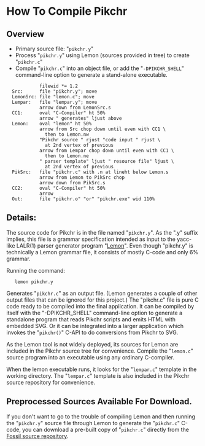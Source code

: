 # How To Compile Pikchr

## Overview

  *  Primary source file: "`pikchr.y`"
  *  Process "`pikchr.y`" using Lemon (sources provided in tree)
     to create "`pikchr.c`"
  *  Compile "`pikchr.c`" into an object file, or add the
     "`-DPIKCHR_SHELL`" command-line option to generate a stand-alone
     executable.

~~~ pikchr center
            filewid *= 1.2
  Src:      file "pikchr.y"; move
  LemonSrc: file "lemon.c"; move
  Lempar:   file "lempar.y"; move
            arrow down from LemonSrc.s
  CC1:      oval "C-Compiler" ht 50%
            arrow " generates" ljust above
  Lemon:    oval "lemon" ht 50%
            arrow from Src chop down until even with CC1 \
              then to Lemon.nw
            "Pikchr source " rjust "code input " rjust \
              at 2nd vertex of previous
            arrow from Lempar chop down until even with CC1 \
              then to Lemon.ne
            " parser template" ljust " resource file" ljust \
              at 2nd vertex of previous
  PikSrc:   file "pikchr.c" with .n at lineht below Lemon.s
            arrow from Lemon to PikSrc chop
            arrow down from PikSrc.s
  CC2:      oval "C-Compiler" ht 50%
            arrow
  Out:      file "pikchr.o" "or" "pikchr.exe" wid 110%
~~~

## Details:

The source code for Pikchr is in the file named "`pikchr.y`".  As
the ".y" suffix implies, this file is a grammar specification intended
as input to the yacc-like LALR(1) parser generator program
"[Lemon][lemon]".  Even though "pikchr.y" is technically a Lemon
grammar file, it consists of mostly C-code and only 6% grammar.

Running the command:

~~~~
   lemon pikchr.y
~~~~

Generates "`pikchr.c`" as an output file.  (Lemon generates a couple
of other output files that can be ignored for this project.)  The
"pikchr.c" file is pure C code ready to be compiled into the final
application.  It can be compiled by itself with the
"-DPIKCHR_SHELL" command-line option to generate a standalone program
that reads Pikchr scripts and emits HTML with embedded SVG.  Or
it can be integrated into a larger application which invokes the
"`pikchr()`" C-API to do conversions from Pikchr to SVG.

As the Lemon tool is not widely deployed, its sources for 
Lemon are included in the Pikchr source tree for convenience.
Compile the "`lemon.c`" source program into an executable using
any ordinary C-compiler.

When the lemon executable runs, it looks for the "`lempar.c`" template
in the working directory.  The "`lempar.c`" template is also included
in the Pikchr source repository for convenience.

[lemon]: https://www.sqlite.org/lemon.html

## Preprocessed Sources Available For Download.

If you don't want to go to the trouble of compiling Lemon and then
running the "`pikchr.y`" source file through Lemon to generate
the "`pikchr.c`" C-code, you can download a pre-built copy
of "`pikchr.c`" directly from the
[Fossil source repository][piksrc].

[piksrc]: https://fossil-scm.org/home/file/src/pikchr.c
